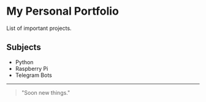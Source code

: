 # My Personal Portfolio

List of important projects.

## Subjects

* Python
* Raspberry Pi
* Telegram Bots

* * *

> "Soon new things."

  [pp]: https://vorthkor.github.io/portfolio/
